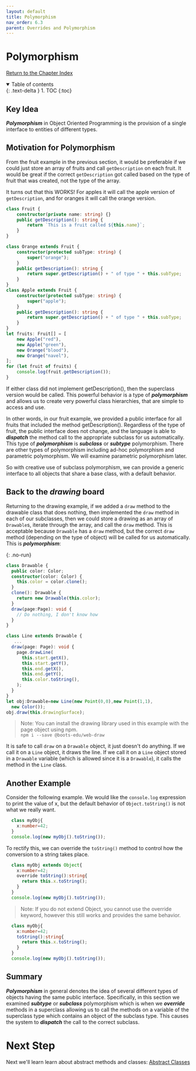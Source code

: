 ```yaml
---
layout: default
title: Polymorphism
nav_order: 6.3
parent: Overrides and Polymorphism
---
```


# Polymorphism

[Return to the Chapter Index](index.md)

<details open markdown="block">
  <summary>
    Table of contents
  </summary>
  {: .text-delta }
1. TOC
{:toc}
</details>

## Key Idea

**_Polymorphism_** in Object Oriented Programming is the provision of a single interface to entities of different types.

## Motivation for Polymorphism

From the fruit example in the previous section, it would be preferable if we could just store an array of fruits and call `getDescription` on each fruit. It would be great if the correct `getDescription` got called based on the type of fruit that was created, not the type of the array.

It turns out that this WORKS! For apples it will call the apple version of `getDescription`, and for oranges it will call the orange version.

```typescript
class Fruit {
    constructor(private name: string) {}
    public getDescription(): string {
        return `This is a fruit called ${this.name}`;
    }
}

class Orange extends Fruit {
    constructor(protected subType: string) {
        super("orange");
    }
    public getDescription(): string {
        return super.getDescription() + " of type " + this.subType;
    }
}
class Apple extends Fruit {
    constructor(protected subType: string) {
        super("apple");
    }
    public getDescription(): string {
        return super.getDescription() + " of type " + this.subType;
    }
}
let fruits: Fruit[] = [
    new Apple("red"),
    new Apple("green"),
    new Orange("blood"),
    new Orange("navel"),
];
for (let fruit of fruits) {
    console.log(fruit.getDescription());
}
```

If either class did not implement getDescription(), then the superclass version would be called. This powerful behavior is a type of **_polymorphism_** and allows us to create very powerful class hierarchies, that are simple to access and use.

In other words, in our fruit example, we provided a public interface for all fruits that included the method getDescription(). Regardless of the type of fruit, the public interface does not change, and the language is able to **_dispatch_** the method call to the appropriate subclass for us automatically.
This type of **_polymorphism_** is **_subclass_** or **_subtype_** polymorphism. There are other types of polymorphism including ad-hoc polymorphism and parametric polymorphism. We will examine parametric polymorphism later.

So with creative use of subclass polymorphism, we can provide a generic interface to all objects that share a base class, with a default behavior.

## Back to the _drawing_ board

Returning to the drawing example, if we added a `draw` method to the drawable class that does nothing, then implemented the `draw` method in each of our subclasses, then we could store a drawing as an array of `Drawable`s, iterate through the array, and call the `draw` method. This is acceptable because `Drawable` has a `draw` method, but the correct `draw` method (depending on the type of object) will be called for us automatically. This is **_polymorphism_**:

{: .no-run}

```typescript
class Drawable {
  public color: Color;
  constructor(color: Color) {
    this.color = color.clone();
  }
  clone(): Drawable {
    return new Drawable(this.color);
  }
  draw(page:Page): void {
    // Do nothing, I don't know how
  }
}

class Line extends Drawable {
   ...
  draw(page: Page): void {
    page.drawLine(
      this.start.getX(),
      this.start.getY(),
      this.end.getX(),
      this.end.getY(),
      this.color.toString(),
    );
  }
}
let obj:Drawable=new Line(new Point(0,0),new Point(1,1),
  new Color());
obj.draw(this.drawingSurface);
```

> Note: You can install the drawing library used in this example with the page object using npm.  
> `npm i --save @boots-edu/web-draw`

It is safe to call `draw` on a `Drawable` object, it just doesn't do anything.
If we call it on a `Line` object, it draws the line.
If we call it on a `Line` object stored in a `Drawable` variable (which is allowed since it is a `Drawable`), it calls the method in the `Line` class.

## Another Example

Consider the following example.  We would like the ```console.log``` expression to print the value of x, but the default behavior of ```Object.toString()``` is not what we really want.
```typescript
  class myObj{
    x:number=42;
  }
  console.log(new myObj().toString());
```
To rectify this, we can override the ```toString()``` method to control how the conversion to a string takes place.

```typescript
  class myObj extends Object{
    x:number=42;
    override toString():string{
      return this.x.toString();
    }
  }
  console.log(new myObj().toString());
```

> Note: If you do not extend Object, you cannot use the override keyword, however this still works and provides the same behavior.

```typescript
  class myObj{
    x:number=42;
    toString():string{
      return this.x.toString();
    }
  }
  console.log(new myObj().toString());
```

## Summary

**_Polymorphism_** in general denotes the idea of several different types of objects having the same public interface. Specifically, in this section we examined **_subtype_** or **_subclass_** polymorphism which is when we **_override_** methods in a superclass allowing us to call the methods on a variable of the superclass type which contains an object of the subclass type. This causes the system to **_dispatch_** the call to the correct subclass.

# Next Step

Next we'll learn learn about abstract methods and classes: [Abstract Classes](../6-polymorphism/abstract.md)
